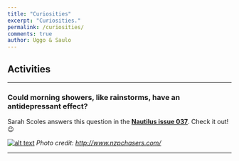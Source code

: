 ```yaml
---
title: "Curiosities"
excerpt: "Curiosities."
permalink: /curiosities/
comments: true
author: Uggo & Saulo
---
```


## Activities

---

### Could morning showers, like rainstorms, have an antidepressant effect?

Sarah Scoles answers this question in the [**Nautilus issue 037**](http://nautil.us/issue/37/currents/the-strange-blissfulness-of-storms). Check it out! :wink:

[![alt text](http://memberfiles.freewebs.com/21/30/126943021/photos/Best-of-2014/IMG_2627.JPG)](http://nautil.us/issue/37/currents/the-strange-blissfulness-of-storms)
*Photo credit: http://www.nzpchasers.com/*

---